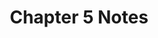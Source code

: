 ---
title: "Chapter 5 Notes"
published: true
morea_id: reading-notes-5
morea_summary: "Probabilistic analysis and randomized algorithms"
morea_type: reading
morea_sort_order: 5
morea_url: http://www2.hawaii.edu/~suthers/courses/ics311s14/Notes/Topic-05.html
morea_labels:
 - Notes
---